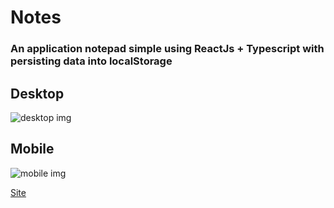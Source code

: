 # Notes

### An application notepad simple using ReactJs + Typescript with persisting data into localStorage

## Desktop

<img src="https://i.ibb.co/rQjXGqn/desktop.png" alt="desktop img">

## Mobile

<img src= "https://i.ibb.co/KjrjQpq/mobile.png" alt="mobile img">

<a href ="https://notes-jl.netlify.app/" target="_blank">Site</a>
